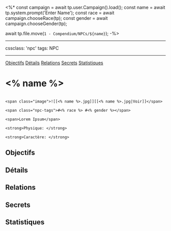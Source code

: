 <%*
const campaign = await tp.user.Campaign().load();
const name = await tp.system.prompt('Enter Name');
const race = await campaign.chooseRace(tp);
const gender = await campaign.chooseGender(tp);

await tp.file.move(`1 - Compendium/NPCs/${name}`);
-%>

---

cssclass: 'npc'
tags: NPC

---
<span class="nav">[Objectifs](#Objectifs) [Détails](#Détails)  [Relations](#Relations) [Secrets](#Secrets) [Statistiques](#Statistiques)</span>

# <% name %>

```ad-desc

<span class="image">![[<% name %>.jpg]][[<% name %>.jpg|Voir]]</span>

<span class="npc-tags">#<% race %> #<% gender %></span>

<span>Lorem Ipsum</span>

<strong>Physique: </strong>

<strong>Caractère: </strong>
```

## Objectifs

## Détails

## Relations

## Secrets

## Statistiques